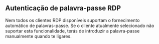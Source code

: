 ## Autenticação de palavra-passe RDP

Nem todos os clientes RDP disponíveis suportam o fornecimento automático de palavras-passe. Se o cliente atualmente selecionado não suportar esta funcionalidade, terás de introduzir a palavra-passe manualmente quando te ligares.